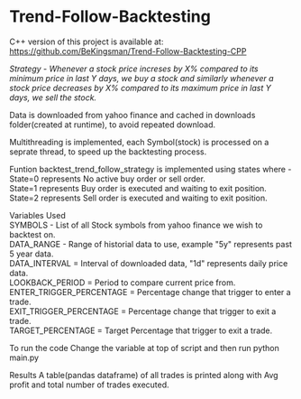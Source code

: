 # Trend-Follow-Backtesting

C++ version of this project is available at: https://github.com/BeKingsman/Trend-Follow-Backtesting-CPP

*Strategy - Whenever a stock price increses by X% compared to its minimum price in last Y days, 
we buy a stock and similarly whenever a stock price decreases by X% compared to its maximum price in last Y days, 
we sell the stock.*

Data is downloaded from yahoo finance and cached in downloads folder(created at runtime), to avoid repeated download.

Multithreading is implemented, each Symbol(stock) is processed on a seprate thread, to speed up the backtesting process.

Funtion backtest_trend_follow_strategy is implemented using states where -<br />
State=0 represents No active buy order or sell order.<br />
State=1 represents Buy order is executed and waiting to exit position.<br />
State=2 represents Sell order is executed and waiting to exit position.<br />

Variables Used<br />
SYMBOLS  - List of all Stock symbols from yahoo finance we wish to backtest on.<br />
DATA_RANGE - Range of historial data to use, example "5y" represents past 5 year data.<br />
DATA_INTERVAL = Interval of downloaded data, "1d" represents daily price data.<br />
LOOKBACK_PERIOD = Period to compare current price from.<br />
ENTER_TRIGGER_PERCENTAGE = Percentage change that trigger to enter a trade.<br />
EXIT_TRIGGER_PERCENTAGE =  Percentage change that trigger to exit a trade.<br />
TARGET_PERCENTAGE = Target Percentage that trigger to exit a trade.

To run the code
Change the variable at top of script and then run python main.py

Results
A table(pandas dataframe) of all trades is printed along with Avg profit and total number of trades executed.
